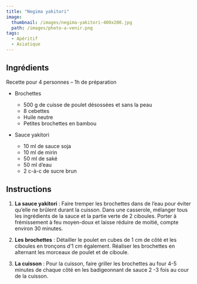 ```yaml
---
title: "Negima yakitori"
image: 
  thumbnail: /images/negima-yakitori-400x200.jpg
  path: /images/photo-a-venir.png
tags:
  - Apéritif
  - Asiatique
---
```


## Ingrédients

Recette pour 4 personnes – 1h de préparation

* Brochettes
	* 500 g de cuisse de poulet désossées et sans la peau
	* 8 cebettes
	* Huile neutre
	* Petites brochettes en bambou

* Sauce yakitori
	* 10 ml de sauce soja
	* 10 ml de mirin
	* 50 ml de saké
	* 50 ml d’eau
	* 2 c-à-c de sucre brun

## Instructions

1. **La sauce yakitori** : Faire tremper les brochettes dans de l’eau pour éviter qu’elle ne brûlent durant la cuisson. Dans une casserole, mélanger tous les ingrédients de la sauce et la partie verte de 2 ciboules. Porter à frémissement à feu moyen-doux et laisse réduire de moitié, compte environ 30 minutes. 

2. **Les brochettes** : Détailler le poulet en cubes de 1 cm de côté et les ciboules en tronçons d’1 cm également. Réaliser les brochettes en alternant les morceaux de poulet et de ciboule. 

3. **La cuisson** : Pour la cuisson, faire griller les brochettes au four 4-5 minutes de chaque côté en les badigeonnant de sauce 2 -3 fois au cour de la cuisson.